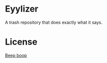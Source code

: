 # Eyylizer

A trash repository that does exactly what it says.

# License

[Beep boop](LICENSE.txt)
